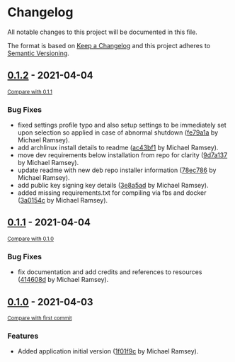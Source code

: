 # Changelog
All notable changes to this project will be documented in this file.

The format is based on [Keep a Changelog](http://keepachangelog.com/en/1.0.0/)
and this project adheres to [Semantic Versioning](http://semver.org/spec/v2.0.0.html).

<!-- insertion marker -->
## [0.1.2](https://gitlab.com/mikeramsey/qvpnstatus/tags/0.1.2) - 2021-04-04

<small>[Compare with 0.1.1](https://gitlab.com/mikeramsey/qvpnstatus/compare/0.1.1...0.1.2)</small>

### Bug Fixes
- fixed settings profile typo and also setup settings to be immediately set upon selection so applied in case of abnormal shutdown ([fe79a1a](https://gitlab.com/mikeramsey/qvpnstatus/commit/fe79a1aad30adbf90b29310bc1a36596beaaf7f9) by Michael Ramsey).
- add archlinux install details to readme ([ac43bf1](https://gitlab.com/mikeramsey/qvpnstatus/commit/ac43bf16ba29711e936fb98704d0b08117978e52) by Michael Ramsey).
- move dev requirements below installation from repo for clarity ([9d7a137](https://gitlab.com/mikeramsey/qvpnstatus/commit/9d7a137dd7397939f18b89a2a368016015c62466) by Michael Ramsey).
- update readme with new deb repo installer information ([78ec786](https://gitlab.com/mikeramsey/qvpnstatus/commit/78ec7863298e3485f6f009ad74fe3f87f1ad4226) by Michael Ramsey).
- add public key signing key details ([3e8a5ad](https://gitlab.com/mikeramsey/qvpnstatus/commit/3e8a5ad25c7fabc5c682deb56d9cf80cbf934433) by Michael Ramsey).
- added missing requirements.txt for compiling via fbs and docker ([3a0154c](https://gitlab.com/mikeramsey/qvpnstatus/commit/3a0154c22f125c254f9b114454a910c579d51f44) by Michael Ramsey).


## [0.1.1](https://gitlab.com/mikeramsey/qvpnstatus/tags/0.1.1) - 2021-04-04

<small>[Compare with 0.1.0](https://gitlab.com/mikeramsey/qvpnstatus/compare/0.1.0...0.1.1)</small>

### Bug Fixes
- fix documentation and add credits and references to resources ([414608d](https://gitlab.com/mikeramsey/qvpnstatus/commit/414608d7b95a0a9c8c378cb41d396b59c17b9e94) by Michael Ramsey).


## [0.1.0](https://gitlab.com/mikeramsey/qvpnstatus/tags/0.1.0) - 2021-04-03

<small>[Compare with first commit](https://gitlab.com/mikeramsey/qvpnstatus/compare/1f01f9cae6d9ce69e7dccfd2a374cb07a315a4c2...0.1.0)</small>

### Features
- Added application initial version ([1f01f9c](https://gitlab.com/mikeramsey/qvpnstatus/commit/1f01f9cae6d9ce69e7dccfd2a374cb07a315a4c2) by Michael Ramsey).

